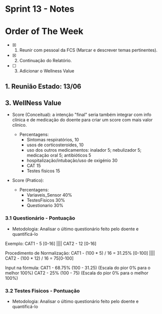 # Sprint 13 - Notes 

# Order of The Week

- [x]  1. Reunir com pessoal da FCS (Marcar e descrever temas pertinentes).

- [x]  2. Continuação do Relatório.

- [ ]  3. Adicionar o Wellness Value 

## 1. Reunião Estado: 13/06

## 3. WellNess Value

- Score (Conceitual): a intenção "final" seria também integrar com info clínica e de medicação do doente    para criar um score com mais valor clínico.
  - Percentagens:
    - Sintomas respiratórios, 10
    - usos de corticosteroides, 10
    - uso dos outros medicamentos: inalador 5; nebulizador 5; medicação oral 5; antibióticos 5
    - hospitalização/intubação/uso de oxigénio 30
    - CAT 15
    - Testes físicos 15

- Score (Pratico): 
  - Percentagens:
    - Variaveis_Sensor 40%
    - TestesFisicos 30%
    - Questionario 30%


### 3.1 Questionário - Pontuação

- Metodologia: Analisar o último questionário feito pelo doente e quantificá-lo

Exemplo:                        CAT1 - 5 [0-16]                          |||| CAT2 - 12 [0-16]

Procedimento de Normalização:   CAT1 - (100 * 5) / 16 =  31.25% [0-100]  |||| CAT2 - (100 * 12) / 16 =  75[0-100]

Input na fórmula: CAT1 - 68.75% (100 - 31.25) (Escala do pior 0% para o melhor 100%) 
                  CAT2 - 25% (100 - 75) (Escala do pior 0% para o melhor 100%) 

### 3.2 Testes Fisicos - Pontuação

- Metodologia: Analisar o último questionário feito pelo doente e quantificá-lo


